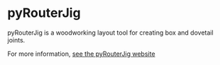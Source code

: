 # pyRouterJig
pyRouterJig is a woodworking layout tool for creating box and dovetail
joints.

For more information, [see the pyRouterJig website](http://lowrie.github.io/pyRouterJig/)

